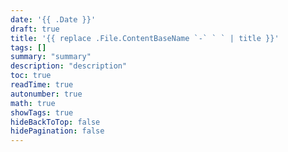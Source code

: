 ```yaml
---
date: '{{ .Date }}'
draft: true
title: '{{ replace .File.ContentBaseName `-` ` ` | title }}'
tags: []
summary: "summary"
description: "description"
toc: true
readTime: true
autonumber: true
math: true
showTags: true
hideBackToTop: false
hidePagination: false
---
```



